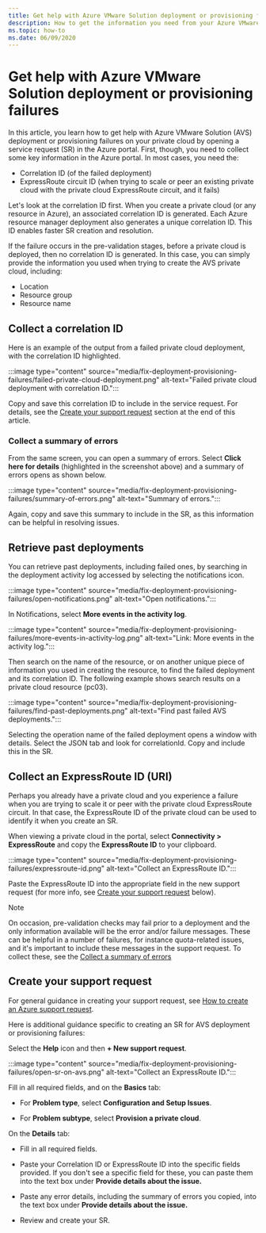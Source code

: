 ```yaml
---
title: Get help with Azure VMware Solution deployment or provisioning failures
description: How to get the information you need from your Azure VMware Solution (AVS) private cloud to file a service request for AVS deployment or provisioning failures.
ms.topic: how-to
ms.date: 06/09/2020
---
```


# Get help with Azure VMware Solution deployment or provisioning failures

In this article, you learn how to get help with Azure VMware Solution (AVS) deployment or provisioning failures on your private cloud by opening a service request (SR) in the Azure portal. First, though, you need to collect some key information in the Azure portal. In most cases, you need the:

- Correlation ID (of the failed deployment)
- ExpressRoute circuit ID (when trying to scale or peer an existing private cloud with the private cloud ExpressRoute circuit, and it fails)
 
Let's look at the correlation ID first. When you create a private cloud (or any resource in Azure), an associated correlation ID is generated. Each Azure resource manager deployment also generates a unique correlation ID. This ID enables faster SR creation and resolution. 
 
If the failure occurs in the pre-validation stages, before a private cloud is deployed, then no correlation ID is generated. In this case, you can simply provide the information you used when trying to create the AVS private cloud, including:

- Location
- Resource group
- Resource name
 
## Collect a correlation ID
 
Here is an example of the output from a failed private cloud deployment, with the correlation ID highlighted.

:::image type="content" source="media/fix-deployment-provisioning-failures/failed-private-cloud-deployment.png" alt-text="Failed private cloud deployment with correlation ID.":::

Copy and save this correlation ID to include in the service request. For details, see the [Create your support request](#create-your-support-request) section at the end of this article.

### Collect a summary of errors

From the same screen, you can open a summary of errors. Select **Click here for details** (highlighted in the screenshot above) and a summary of errors opens as shown below.
 
 :::image type="content" source="media/fix-deployment-provisioning-failures/summary-of-errors.png" alt-text="Summary of errors.":::

Again, copy and save this summary to include in the SR, as this information can be helpful in resolving issues.
 
## Retrieve past deployments

You can retrieve past deployments, including failed ones, by searching in the deployment activity log accessed by selecting the notifications icon.

:::image type="content" source="media/fix-deployment-provisioning-failures/open-notifications.png" alt-text="Open notifications.":::

In Notifications, select **More events in the activity log**.

:::image type="content" source="media/fix-deployment-provisioning-failures/more-events-in-activity-log.png" alt-text="Link: More events in the activity log.":::

Then search on the name of the resource, or on another unique piece of information you used in creating the resource, to find the failed deployment and its correlation ID. The following example shows search results on a private cloud resource (pc03).
 
:::image type="content" source="media/fix-deployment-provisioning-failures/find-past-deployments.png" alt-text="Find past failed AVS deployments.":::
 
Selecting the operation name of the failed deployment opens a window with details. Select the JSON tab and look for correlationId. Copy and include this in the SR. 
 
## Collect an ExpressRoute ID (URI)
 
Perhaps you already have a private cloud and you experience a failure when you are trying to scale it or peer with the private cloud ExpressRoute circuit. In that case, the ExpressRoute ID of the private cloud can be used to identify it when you create an SR.

When viewing a private cloud in the portal, select **Connectivity > ExpressRoute** and copy the **ExpressRoute ID** to your clipboard.
 
:::image type="content" source="media/fix-deployment-provisioning-failures/expressroute-id.png" alt-text="Collect an ExpressRoute ID."::: 
 
Paste the ExpressRoute ID into the appropriate field in the new support request (for more info, see [Create your support request](#create-your-support-request) below).
 
 
> [!NOTE]
> On occasion, pre-validation checks may fail prior to a deployment and the only information available will be the error and/or failure messages. These can be helpful in a number of failures, for instance quota-related issues, and it's important to include these messages in the support request. To collect these, see the [Collect a summary of errors](#collect-a-summary-of-errors) 

## Create your support request

For general guidance in creating your support request, see [How to create an Azure support request](https://docs.microsoft.com/azure/azure-portal/supportability/how-to-create-azure-support-request). 

Here is additional guidance specific to creating an SR for AVS deployment or provisioning failures:

Select the **Help** icon and then **+ New support request**.

:::image type="content" source="media/fix-deployment-provisioning-failures/open-sr-on-avs.png" alt-text="Collect an ExpressRoute ID.":::

Fill in all required fields, and on the **Basics** tab:

- For **Problem type**, select **Configuration and Setup Issues**.

- For **Problem subtype**, select **Provision a private cloud**.

On the **Details** tab:

- Fill in all required fields.

- Paste your Correlation ID or ExpressRoute ID into the specific fields provided. If you don't see a specific field for these, you can paste them into the text box under **Provide details about the issue.**

- Paste any error details, including the summary of errors you copied, into the text box under **Provide details about the issue.**

- Review and create your SR.
